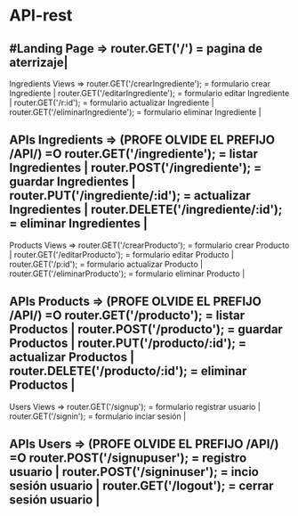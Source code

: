 # API-rest

#Landing Page =>
router.GET('/') = pagina de aterrizaje|
----------------------------------------------------------------------------------

Ingredients Views =>
router.GET('/crearIngrediente'); = formulario crear Ingrediente |
router.GET('/editarIngrediente'); = formulario editar Ingrediente |
router.GET('/r:id'); = formulario actualizar Ingrediente |
router.GET('/eliminarIngrediente'); = formulario eliminar Ingrediente |

APIs Ingredients => (PROFE OLVIDE EL PREFIJO /API/) =O
router.GET('/ingrediente'); = listar Ingredientes |
router.POST('/ingrediente'); = guardar Ingredientes |
router.PUT('/ingrediente/:id'); = actualizar Ingredientes |
router.DELETE('/ingrediente/:id'); = eliminar Ingredientes |
---------------------------------------------------------------------------------

Products Views =>
router.GET('/crearProducto'); = formulario crear Producto |
router.GET('/editarProducto'); = formulario editar Producto |
router.GET('/p:id'); = formulario actualizar Producto |
router.GET('/eliminarProducto'); = formulario eliminar Producto |

APIs Products => (PROFE OLVIDE EL PREFIJO /API/) =O
router.GET('/producto'); = listar Productos |
router.POST('/producto'); = guardar Productos |
router.PUT('/producto/:id'); = actualizar Productos |
router.DELETE('/producto/:id'); = eliminar Productos |
---------------------------------------------------------------------------------

Users Views =>
router.GET('/signup'); = formulario registrar usuario |
router.GET('/signin'); = formulario inciar sesión |

APIs Users => (PROFE OLVIDE EL PREFIJO /API/) =O
router.POST('/signupuser'); = registro usuario |
router.POST('/signinuser'); = incio sesión usuario |
router.GET('/logout'); = cerrar sesión usuario |
---------------------------------------------------------------------------------
